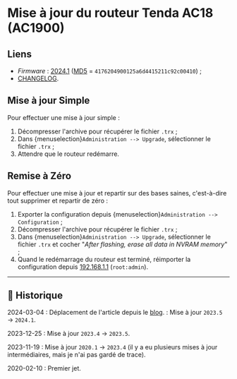 # Mise à jour du routeur Tenda AC18 (AC1900)

## Liens

- *Firmware* : [2024.1](https://freshtomato.org/downloads/freshtomato-arm/2024/2024.1/freshtomato-TendaAC18-K26ARM-2024.1-AIO-64K.zip) ([MD5](https://freshtomato.org/downloads/freshtomato-arm/2024/2024.1/MD5SUM) = `4176204900125a6d4415211c92c00410`) ;
- [CHANGELOG](https://bitbucket.org/pedro311/freshtomato-arm/src/arm-master/CHANGELOG).

## Mise à jour Simple

Pour effectuer une mise à jour simple :

1. Décompresser l'archive pour récupérer le fichier `.trx` ;
2. Dans {menuselection}`Administration --> Upgrade`, sélectionner le fichier `.trx` ;
3. Attendre que le routeur redémarre.

## Remise à Zéro

Pour effectuer une mise à jour et repartir sur des bases saines, c'est-à-dire tout supprimer et repartir de zéro :

1. Exporter la configuration depuis {menuselection}`Administration --> Configuration` ;
2. Décompresser l'archive pour récupérer le fichier `.trx` ;
3. Dans {menuselection}`Administration --> Upgrade`, sélectionner le fichier `.trx` et cocher "*After flashing, erase all data in NVRAM memory*" ;
4. Quand le redémarrage du routeur est terminé, réimporter la configuration depuis [192.168.1.1](http://192.168.1.1/) (`root:admin`).

---

## 📜 Historique

2024-03-04
: Déplacement de l'article depuis le [blog](https://www.tiger-222.fr/?d=2020/02/10/14/23/58-tenda-ac18-ac1900).
: Mise à jour `2023.5` → `2024.1`.

2023-12-25
: Mise à jour `2023.4` → `2023.5`.

2023-11-19
: Mise à jour `2020.1` → `2023.4` (il y a eu plusieurs mises à jour intermédiaires, mais je n'ai pas gardé de trace).

2020-02-10
: Premier jet.
